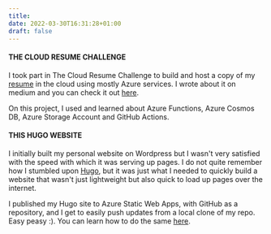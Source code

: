 ```yaml
---
title: 
date: 2022-03-30T16:31:28+01:00
draft: false
---
```


#### THE CLOUD RESUME CHALLENGE

I took part in The Cloud Resume Challenge to build and host a copy of my [resume](https://resume.benny.com.ng) in the cloud using mostly Azure services. I wrote about it on medium and you can check it out [here](https://medium.com/@bennando/the-cloud-resume-challenge-with-azure-my-experience-f83695dcf77e).

On this project, I used and learned about Azure Functions, Azure Cosmos DB, Azure Storage Account and GitHub Actions.

#### THIS HUGO WEBSITE

I initially built my personal website on Wordpress but I wasn't very satisfied with the speed with which it was serving up pages. I do not quite remember how I stumbled upon [Hugo](https://gohugo.io), but it was just what I needed to quickly build a website that wasn't just lightweight but also quick to load up pages over the internet.

I published my Hugo site to Azure Static Web Apps, with GitHub as a repository, and I get to easily push updates from a local clone of my repo. Easy peasy :). You can learn how to do the same [here](https://docs.microsoft.com/en-us/azure/static-web-apps/publish-hugo).